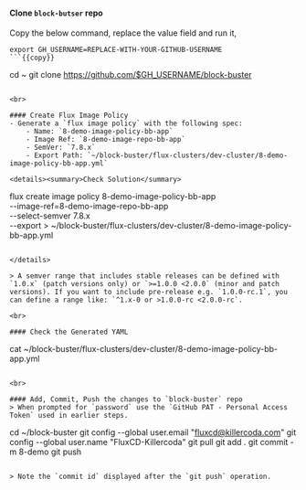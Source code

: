 #### Clone `block-butser` repo
Copy the below command, replace the value field and run it,

```
export GH_USERNAME=REPLACE-WITH-YOUR-GITHUB-USERNAME
```{{copy}}

```
cd ~
git clone https://github.com/$GH_USERNAME/block-buster
```{{exec}}

<br>

#### Create Flux Image Policy
- Generate a `flux image policy` with the following spec:
    - Name: `8-demo-image-policy-bb-app`
    - Image Ref: `8-demo-image-repo-bb-app`
    - SemVer: `7.8.x`
    - Export Path: `~/block-buster/flux-clusters/dev-cluster/8-demo-image-policy-bb-app.yml`

<details><summary>Check Solution</summary>

```
flux create image policy 8-demo-image-policy-bb-app \
--image-ref=8-demo-image-repo-bb-app \
--select-semver 7.8.x \
--export > ~/block-buster/flux-clusters/dev-cluster/8-demo-image-policy-bb-app.yml
```{{exec}}

</details>

> A semver range that includes stable releases can be defined with `1.0.x` (patch versions only) or `>=1.0.0 <2.0.0` (minor and patch versions). If you want to include pre-release e.g. `1.0.0-rc.1`, you can define a range like: `^1.x-0 or >1.0.0-rc <2.0.0-rc`.

<br>

#### Check the Generated YAML
```
cat ~/block-buster/flux-clusters/dev-cluster/8-demo-image-policy-bb-app.yml
```{{exec}}

<br>

#### Add, Commit, Push the changes to `block-buster` repo
> When prompted for `password` use the `GitHub PAT - Personal Access Token` used in earlier steps.

```
cd ~/block-buster
git config --global user.email "fluxcd@killercoda.com"
git config --global user.name "FluxCD-Killercoda"
git pull
git add .
git commit -m 8-demo
git push
```{{exec}}

> Note the `commit id` displayed after the `git push` operation.